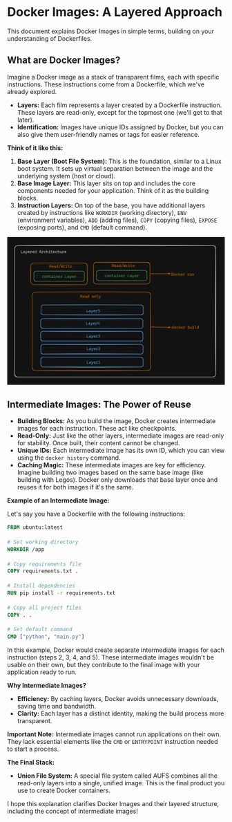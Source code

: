 # Docker Images: A Layered Approach

This document explains Docker Images in simple terms, building on your understanding of Dockerfiles.

## What are Docker Images?

Imagine a Docker image as a stack of transparent films, each with specific instructions. These instructions come from a Dockerfile, which we've already explored. 

* **Layers:** Each film represents a layer created by a Dockerfile instruction. These layers are read-only, except for the topmost one (we'll get to that later).
* **Identification:** Images have unique IDs assigned by Docker, but you can also give them user-friendly names or tags for easier reference.

**Think of it like this:**

1. **Base Layer (Boot File System):** This is the foundation, similar to a Linux boot system. It sets up virtual separation between the image and the underlying system (host or cloud).
2. **Base Image Layer:** This layer sits on top and includes the core components needed for your application. Think of it as the building blocks.
3. **Instruction Layers:** On top of the base, you have additional layers created by instructions like `WORKDIR` (working directory), `ENV` (environment variables), `ADD` (adding files), `COPY` (copying files), `EXPOSE` (exposing ports), and `CMD` (default command).


![alt text](image.png)


## Intermediate Images: The Power of Reuse

* **Building Blocks:** As you build the image, Docker creates intermediate images for each instruction. These act like checkpoints.
* **Read-Only:** Just like the other layers, intermediate images are read-only for stability. Once built, their content cannot be changed.
* **Unique IDs:** Each intermediate image has its own ID, which you can view using the `docker history` command.
* **Caching Magic:** These intermediate images are key for efficiency. Imagine building two images based on the same base image (like building with Legos). Docker only downloads that base layer once and reuses it for both images if it's the same.

**Example of an Intermediate Image:**

Let's say you have a Dockerfile with the following instructions:

```dockerfile
FROM ubuntu:latest

# Set working directory
WORKDIR /app

# Copy requirements file
COPY requirements.txt .

# Install dependencies
RUN pip install -r requirements.txt

# Copy all project files
COPY . .

# Set default command
CMD ["python", "main.py"]
```

In this example, Docker would create separate intermediate images for each instruction (steps 2, 3, 4, and 5). These intermediate images wouldn't be usable on their own, but they contribute to the final image with your application ready to run.

**Why Intermediate Images?**

* **Efficiency:** By caching layers, Docker avoids unnecessary downloads, saving time and bandwidth.
* **Clarity:** Each layer has a distinct identity, making the build process more transparent.

**Important Note:** Intermediate images cannot run applications on their own. They lack essential elements like the `CMD` or `ENTRYPOINT` instruction needed to start a process.

**The Final Stack:**

* **Union File System:** A special file system called AUFS combines all the read-only layers into a single, unified image. This is the final product you use to create Docker containers.

I hope this explanation clarifies Docker Images and their layered structure, including the concept of intermediate images!